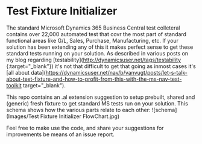 # Test Fixture Initializer
The standard Microsoft Dynamics 365 Business Central test colleteral contains over 22,000 automated test that covr the most part of standard functional areas like G/L, Sales, Purchase, Manufacturing, etc. If your solution has been extending any of this it makes perfect sense to get these standard tests running on your solution. As described in various posts on my blog regarding [testability](http://dynamicsuser.net/tags/testability {:target="_blank"}) it's not that difficult to get that going as inmost cases it's [all about data](https://dynamicsuser.net/nav/b/vanvugt/posts/let-s-talk-about-text-fixture-and-how-to-profit-from-this-with-the-ms-nav-test-toolkit target="_blank").

This repo contains an .al extension suggestion to setup prebuilt, shared and (generic) fresh fixture to get standard MS tests run on your solution. This schema shows how the various parts relate to each other:
![schema](Images/Test Fixture Initializer FlowChart.jpg) 

Feel free to make use the code, and share your suggestions for improvements be means of an issue report.
